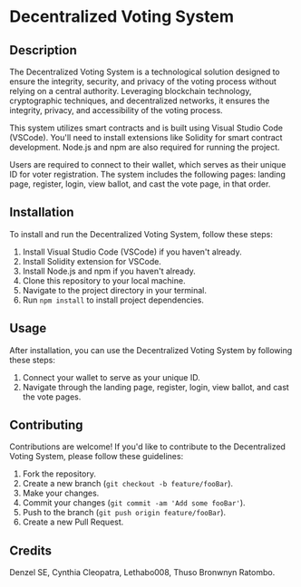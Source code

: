 # Decentralized Voting System

## Description

The Decentralized Voting System is a technological solution designed to ensure the integrity, security, and privacy of the voting process without relying on a central authority. Leveraging blockchain technology, cryptographic techniques, and decentralized networks, it ensures the integrity, privacy, and accessibility of the voting process.

This system utilizes smart contracts and is built using Visual Studio Code (VSCode). You'll need to install extensions like Solidity for smart contract development. Node.js and npm are also required for running the project.

Users are required to connect to their wallet, which serves as their unique ID for voter registration. The system includes the following pages: landing page, register, login, view ballot, and cast the vote page, in that order.

## Installation

To install and run the Decentralized Voting System, follow these steps:

1. Install Visual Studio Code (VSCode) if you haven't already.
2. Install Solidity extension for VSCode.
3. Install Node.js and npm if you haven't already.
4. Clone this repository to your local machine.
5. Navigate to the project directory in your terminal.
6. Run `npm install` to install project dependencies.

## Usage

After installation, you can use the Decentralized Voting System by following these steps:

1. Connect your wallet to serve as your unique ID.
2. Navigate through the landing page, register, login, view ballot, and cast the vote pages.

## Contributing

Contributions are welcome! If you'd like to contribute to the Decentralized Voting System, please follow these guidelines:

1. Fork the repository.
2. Create a new branch (`git checkout -b feature/fooBar`).
3. Make your changes.
4. Commit your changes (`git commit -am 'Add some fooBar'`).
5. Push to the branch (`git push origin feature/fooBar`).
6. Create a new Pull Request.

## Credits

Denzel SE, 
Cynthia Cleopatra, 
Lethabo008, 
Thuso Bronwnyn Ratombo.
